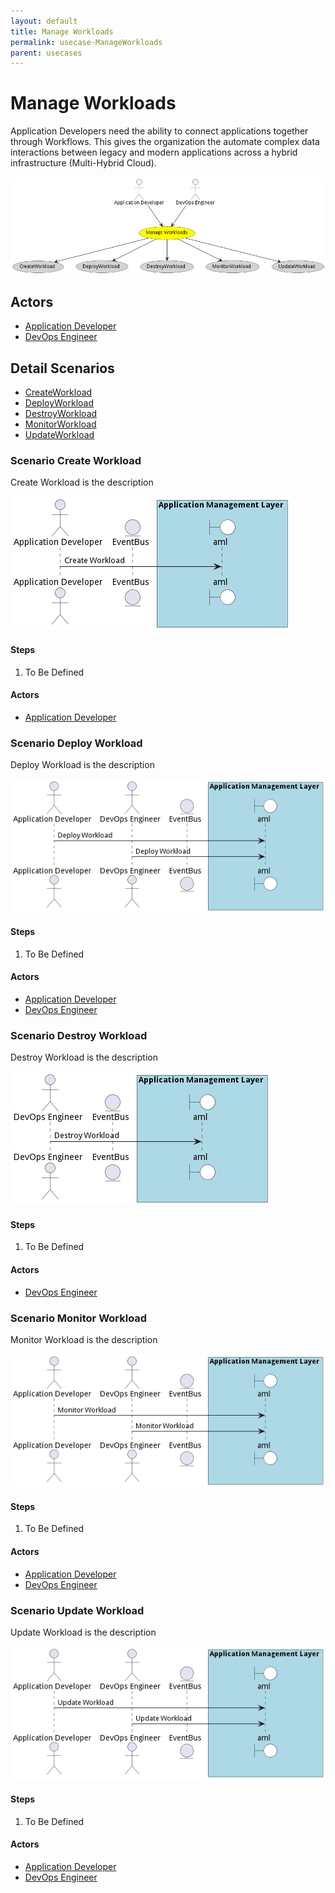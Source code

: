 ```yaml
---
layout: default
title: Manage Workloads
permalink: usecase-ManageWorkloads
parent: usecases
---
```

# Manage Workloads

Application Developers need the ability to connect applications together through Workflows. This gives the organization the automate complex data interactions between legacy and modern applications across a hybrid infrastructure (Multi-Hybrid Cloud).

![Activities Diagram](./Activities.png)

## Actors

* [Application Developer](actor-applicationdeveloper)
* [DevOps Engineer](actor-devops)











## Detail Scenarios

* [CreateWorkload](#scenario-CreateWorkload)
* [DeployWorkload](#scenario-DeployWorkload)
* [DestroyWorkload](#scenario-DestroyWorkload)
* [MonitorWorkload](#scenario-MonitorWorkload)
* [UpdateWorkload](#scenario-UpdateWorkload)



### Scenario Create Workload

Create Workload is the description

![Scenario CreateWorkload](./CreateWorkload.png)

#### Steps

1. To Be Defined


#### Actors

* [Application Developer](actor-applicationdeveloper)



### Scenario Deploy Workload

Deploy Workload is the description

![Scenario DeployWorkload](./DeployWorkload.png)

#### Steps

1. To Be Defined


#### Actors

* [Application Developer](actor-applicationdeveloper)
* [DevOps Engineer](actor-devops)



### Scenario Destroy Workload

Destroy Workload is the description

![Scenario DestroyWorkload](./DestroyWorkload.png)

#### Steps

1. To Be Defined


#### Actors

* [DevOps Engineer](actor-devops)



### Scenario Monitor Workload

Monitor Workload is the description

![Scenario MonitorWorkload](./MonitorWorkload.png)

#### Steps

1. To Be Defined


#### Actors

* [Application Developer](actor-applicationdeveloper)
* [DevOps Engineer](actor-devops)



### Scenario Update Workload

Update Workload is the description

![Scenario UpdateWorkload](./UpdateWorkload.png)

#### Steps

1. To Be Defined


#### Actors

* [Application Developer](actor-applicationdeveloper)
* [DevOps Engineer](actor-devops)





